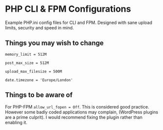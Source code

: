 PHP CLI & FPM Configurations
============================

Example PHP.ini config files for CLI and FPM. Designed with sane upload limits, security and speed in mind.


Things you may wish to change
-----------------------------

`memory_limit = 512M`

`post_max_size = 512M`

`upload_max_filesize = 500M`

`date.timezone = 'Europe/London'`



Things to be aware of
---------------------

For PHP-FPM `allow_url_fopen = Off`. This is considered good practice. However some badly coded applications may complain, (WordPress plugins are a prime culprit). I would recommend fixing the plugin rather than enabling it.
